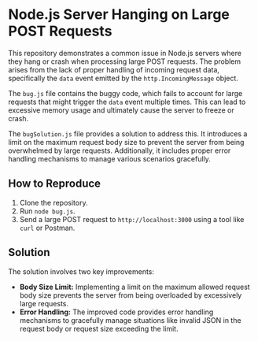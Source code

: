# Node.js Server Hanging on Large POST Requests

This repository demonstrates a common issue in Node.js servers where they hang or crash when processing large POST requests.  The problem arises from the lack of proper handling of incoming request data, specifically the `data` event emitted by the `http.IncomingMessage` object.

The `bug.js` file contains the buggy code, which fails to account for large requests that might trigger the `data` event multiple times. This can lead to excessive memory usage and ultimately cause the server to freeze or crash.

The `bugSolution.js` file provides a solution to address this. It introduces a limit on the maximum request body size to prevent the server from being overwhelmed by large requests. Additionally, it includes proper error handling mechanisms to manage various scenarios gracefully.

## How to Reproduce

1. Clone the repository.
2. Run `node bug.js`.
3. Send a large POST request to `http://localhost:3000` using a tool like `curl` or Postman.

## Solution

The solution involves two key improvements:

* **Body Size Limit:** Implementing a limit on the maximum allowed request body size prevents the server from being overloaded by excessively large requests.
* **Error Handling:**  The improved code provides error handling mechanisms to gracefully manage situations like invalid JSON in the request body or request size exceeding the limit.